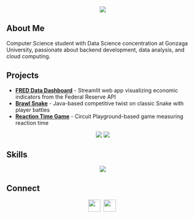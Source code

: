 <div align="center">
  <img src="https://readme-typing-svg.demolab.com/?font=Monospace&duration=2000&pause=1000&color=1ac2c4&center=true&width=435&lines=Hey!+I'm+Coop;CS+%26+Data+Science+Student;Full-Stack+Developer;Problem+Solver" />
</div>

## About Me
Computer Science student with Data Science concentration at Gonzaga University, passionate about backend development, data analysis, and cloud computing.

## Projects
- **[FRED Data Dashboard](https://github.com/cooperbraun13/fred-data)** - Streamlit web app visualizing economic indicators from the Federal Reserve API
- **[Brawl Snake](https://github.com/cooperbraun13/Brawl-Snake)** - Java-based competitive twist on classic Snake with player battles
- **[Reaction Time Game](https://github.com/cooperbraun13)** - Circuit Playground-based game measuring reaction time

<div align="center">
  <img src="https://github-readme-stats.vercel.app/api?username=cooperbraun13&show_icons=true&theme=transparent&hide_rank=true&text_color=FFFFFF&title_color=1ac2c4&icon_color=1ac2c4&hide_border=true" />
  <img src="http://github-readme-streak-stats.herokuapp.com?user=cooperbraun13&background=FFFFFF00&ring=1ac2c4&fire=1ac2c4&currStreakLabel=1ac2c4&theme=dark&hide_border=true" />
</div>

## Skills
<div align="center">
  <img src="https://skillicons.dev/icons?i=java,python,cpp,html,css,react,nodejs,git" />
</div>

## Connect
<div align="center">
  <a href="https://linkedin.com/in/your-linkedin"><img height="32" width="32" src="https://cdn.simpleicons.org/linkedin/0A66C2" /></a>&nbsp;
  <a href="mailto:your.email@example.com"><img height="32" width="32" src="https://cdn.simpleicons.org/gmail/EA4335" /></a>&nbsp;
</div>
